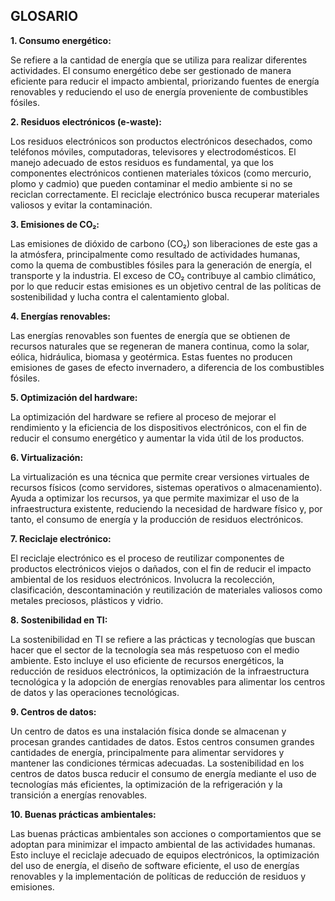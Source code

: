 ## GLOSARIO


**1. Consumo energético:**


Se refiere a la cantidad de energía que se utiliza para realizar diferentes actividades.
El consumo energético debe ser gestionado de manera eficiente para reducir el impacto ambiental,
priorizando fuentes de energía renovables y reduciendo el uso de energía proveniente de combustibles fósiles.


**2. Residuos electrónicos (e-waste):**


Los residuos electrónicos son productos electrónicos desechados, como teléfonos móviles, computadoras, televisores y electrodomésticos.
El manejo adecuado de estos residuos es fundamental, ya que los componentes electrónicos contienen materiales tóxicos (como mercurio, plomo y cadmio) que pueden contaminar el medio ambiente si no se reciclan correctamente. 
El reciclaje electrónico busca recuperar materiales valiosos y evitar la contaminación.


**3. Emisiones de CO₂:**


Las emisiones de dióxido de carbono (CO₂) son liberaciones de este gas a la atmósfera, principalmente como resultado de actividades humanas, como la quema de combustibles fósiles para la generación de energía, el transporte y la industria. El exceso de CO₂ contribuye al cambio climático, por lo que reducir estas emisiones es un objetivo central de las políticas de sostenibilidad y lucha contra el calentamiento global.


**4. Energías renovables:**

Las energías renovables son fuentes de energía que se obtienen de recursos naturales que se regeneran de manera continua, como la solar, eólica, hidráulica, biomasa y geotérmica. 
Estas fuentes no producen emisiones de gases de efecto invernadero, a diferencia de los combustibles fósiles.


**5. Optimización del hardware:**


La optimización del hardware se refiere al proceso de mejorar el rendimiento y la eficiencia de los dispositivos electrónicos, con el fin de reducir el consumo energético y aumentar la vida útil de los productos.


**6. Virtualización:**


La virtualización es una técnica que permite crear versiones virtuales de recursos físicos (como servidores, sistemas operativos o almacenamiento).
Ayuda a optimizar los recursos, ya que permite maximizar el uso de la infraestructura existente, reduciendo la necesidad de hardware físico y, por tanto, el consumo de energía y la producción de residuos electrónicos.


**7. Reciclaje electrónico:**


El reciclaje electrónico es el proceso de reutilizar componentes de productos electrónicos viejos o dañados, con el fin de reducir el impacto ambiental de los residuos electrónicos. 
Involucra la recolección, clasificación, descontaminación y reutilización de materiales valiosos como metales preciosos, plásticos y vidrio.


**8. Sostenibilidad en TI:**


La sostenibilidad en TI se refiere a las prácticas y tecnologías que buscan hacer que el sector de la tecnología sea más respetuoso con el medio ambiente. 
Esto incluye el uso eficiente de recursos energéticos, la reducción de residuos electrónicos, la optimización de la infraestructura tecnológica y
la adopción de energías renovables para alimentar los centros de datos y las operaciones tecnológicas.


**9. Centros de datos:**


Un centro de datos es una instalación física donde se almacenan y procesan grandes cantidades de datos. Estos centros consumen grandes cantidades de energía,
principalmente para alimentar servidores y mantener las condiciones térmicas adecuadas. La sostenibilidad en los centros de datos busca reducir el consumo de energía 
mediante el uso de tecnologías más eficientes, la optimización de la refrigeración y la transición a energías renovables.


**10. Buenas prácticas ambientales:**


Las buenas prácticas ambientales son acciones o comportamientos que se adoptan para minimizar el impacto ambiental de las actividades humanas. 
Esto incluye el reciclaje adecuado de equipos electrónicos, la optimización del uso de energía, el diseño de software eficiente, el uso de energías renovables y la implementación de políticas de reducción de residuos y emisiones.
